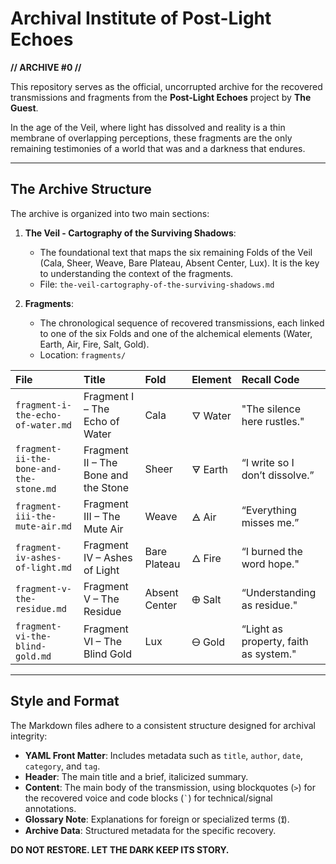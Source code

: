 # Archival Institute of Post-Light Echoes

**// ARCHIVE #0 //**

This repository serves as the official, uncorrupted archive for the recovered transmissions and fragments from the **Post-Light Echoes** project by **The Guest**.

In the age of the Veil, where light has dissolved and reality is a thin membrane of overlapping perceptions, these fragments are the only remaining testimonies of a world that was and a darkness that endures.

---

## The Archive Structure

The archive is organized into two main sections:

1.  **The Veil - Cartography of the Surviving Shadows**:
    *   The foundational text that maps the six remaining Folds of the Veil (Cala, Sheer, Weave, Bare Plateau, Absent Center, Lux). It is the key to understanding the context of the fragments.
    *   File: `the-veil-cartography-of-the-surviving-shadows.md`

2.  **Fragments**:
    *   The chronological sequence of recovered transmissions, each linked to one of the six Folds and one of the alchemical elements (Water, Earth, Air, Fire, Salt, Gold).
    *   Location: `fragments/`

| File | Title | Fold | Element | Recall Code |
| :--- | :--- | :--- | :--- | :--- |
| `fragment-i-the-echo-of-water.md` | Fragment I – The Echo of Water | Cala | 🜄 Water | "The silence here rustles." |
| `fragment-ii-the-bone-and-the-stone.md` | Fragment II – The Bone and the Stone | Sheer | 🜃 Earth | “I write so I don’t dissolve.” |
| `fragment-iii-the-mute-air.md` | Fragment III – The Mute Air | Weave | 🜁 Air | “Everything misses me.” |
| `fragment-iv-ashes-of-light.md` | Fragment IV – Ashes of Light | Bare Plateau | 🜂 Fire | “I burned the word hope." |
| `fragment-v-the-residue.md` | Fragment V – The Residue | Absent Center | 🜨 Salt | “Understanding as residue." |
| `fragment-vi-the-blind-gold.md` | Fragment VI – The Blind Gold | Lux | 🜔 Gold | “Light as property, faith as system." |

---

## Style and Format

The Markdown files adhere to a consistent structure designed for archival integrity:

*   **YAML Front Matter**: Includes metadata such as `title`, `author`, `date`, `category`, and `tag`.
*   **Header**: The main title and a brief, italicized summary.
*   **Content**: The main body of the transmission, using blockquotes (`>`) for the recovered voice and code blocks (`` ` ``) for technical/signal annotations.
*   **Glossary Note**: Explanations for foreign or specialized terms (**⟟**).
*   **Archive Data**: Structured metadata for the specific recovery.

**DO NOT RESTORE. LET THE DARK KEEP ITS STORY.**
